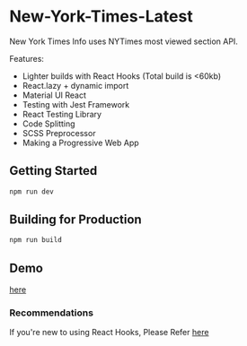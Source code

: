# New-York-Times-Latest
New York Times Info uses NYTimes most viewed section API.

Features:

- Lighter builds with React Hooks (Total build is <60kb)
- React.lazy + dynamic import
- Material UI React
- Testing with Jest Framework
- React Testing Library
- Code Splitting
- SCSS Preprocessor
- Making a Progressive Web App

## Getting Started

```sh
npm run dev
```

## Building for Production

```sh
npm run build
```

## Demo

[here](https://nytimes-app-xebia.herokuapp.com/)

### Recommendations

If you're new to using React Hooks, Please Refer [here](https://reactjs.org/docs/hooks-intro.html)